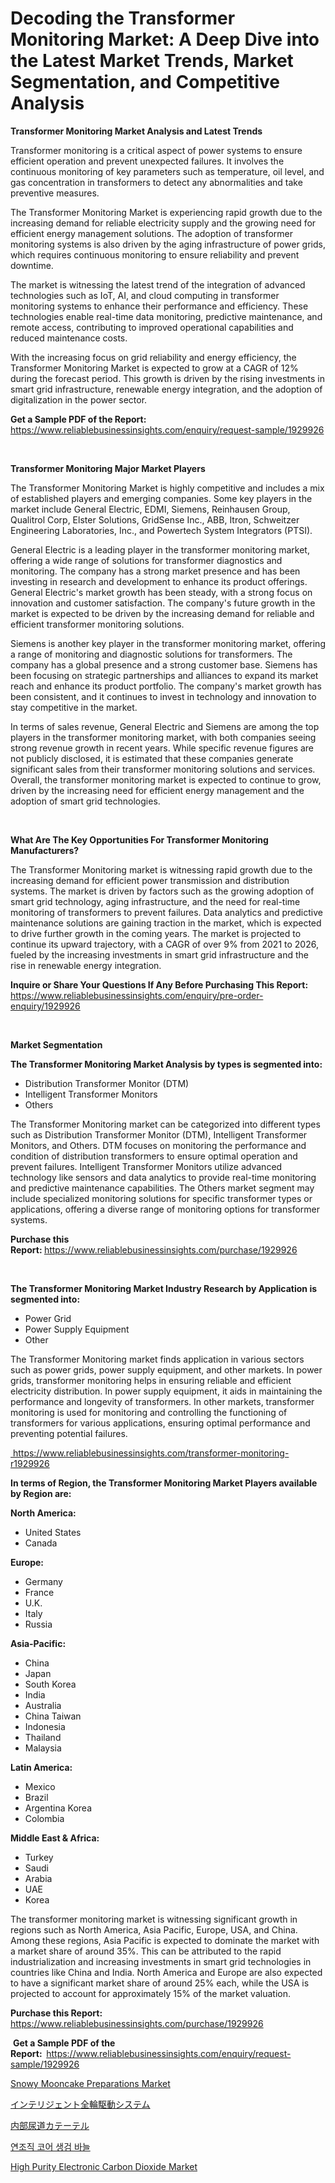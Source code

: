 <p><h1>Decoding the Transformer Monitoring Market: A Deep Dive into the Latest Market Trends, Market Segmentation, and Competitive Analysis</h1></p><p><strong>Transformer Monitoring Market Analysis and Latest Trends</strong></p>
<p><p>Transformer monitoring is a critical aspect of power systems to ensure efficient operation and prevent unexpected failures. It involves the continuous monitoring of key parameters such as temperature, oil level, and gas concentration in transformers to detect any abnormalities and take preventive measures.</p><p>The Transformer Monitoring Market is experiencing rapid growth due to the increasing demand for reliable electricity supply and the growing need for efficient energy management solutions. The adoption of transformer monitoring systems is also driven by the aging infrastructure of power grids, which requires continuous monitoring to ensure reliability and prevent downtime.</p><p>The market is witnessing the latest trend of the integration of advanced technologies such as IoT, AI, and cloud computing in transformer monitoring systems to enhance their performance and efficiency. These technologies enable real-time data monitoring, predictive maintenance, and remote access, contributing to improved operational capabilities and reduced maintenance costs.</p><p>With the increasing focus on grid reliability and energy efficiency, the Transformer Monitoring Market is expected to grow at a CAGR of 12% during the forecast period. This growth is driven by the rising investments in smart grid infrastructure, renewable energy integration, and the adoption of digitalization in the power sector.</p></p>
<p><strong>Get a Sample PDF of the Report:&nbsp;</strong> <a href="https://www.reliablebusinessinsights.com/enquiry/request-sample/1929926">https://www.reliablebusinessinsights.com/enquiry/request-sample/1929926</a></p>
<p>&nbsp;</p>
<p><strong>Transformer Monitoring Major Market Players</strong></p>
<p><p>The Transformer Monitoring Market is highly competitive and includes a mix of established players and emerging companies. Some key players in the market include General Electric, EDMI, Siemens, Reinhausen Group, Qualitrol Corp, Elster Solutions, GridSense Inc., ABB, Itron, Schweitzer Engineering Laboratories, Inc., and Powertech System Integrators (PTSI).</p><p>General Electric is a leading player in the transformer monitoring market, offering a wide range of solutions for transformer diagnostics and monitoring. The company has a strong market presence and has been investing in research and development to enhance its product offerings. General Electric's market growth has been steady, with a strong focus on innovation and customer satisfaction. The company's future growth in the market is expected to be driven by the increasing demand for reliable and efficient transformer monitoring solutions.</p><p>Siemens is another key player in the transformer monitoring market, offering a range of monitoring and diagnostic solutions for transformers. The company has a global presence and a strong customer base. Siemens has been focusing on strategic partnerships and alliances to expand its market reach and enhance its product portfolio. The company's market growth has been consistent, and it continues to invest in technology and innovation to stay competitive in the market.</p><p>In terms of sales revenue, General Electric and Siemens are among the top players in the transformer monitoring market, with both companies seeing strong revenue growth in recent years. While specific revenue figures are not publicly disclosed, it is estimated that these companies generate significant sales from their transformer monitoring solutions and services. Overall, the transformer monitoring market is expected to continue to grow, driven by the increasing need for efficient energy management and the adoption of smart grid technologies.</p></p>
<p>&nbsp;</p>
<p><strong>What Are The Key Opportunities For Transformer Monitoring Manufacturers?</strong></p>
<p><p>The Transformer Monitoring market is witnessing rapid growth due to the increasing demand for efficient power transmission and distribution systems. The market is driven by factors such as the growing adoption of smart grid technology, aging infrastructure, and the need for real-time monitoring of transformers to prevent failures. Data analytics and predictive maintenance solutions are gaining traction in the market, which is expected to drive further growth in the coming years. The market is projected to continue its upward trajectory, with a CAGR of over 9% from 2021 to 2026, fueled by the increasing investments in smart grid infrastructure and the rise in renewable energy integration.</p></p>
<p><strong>Inquire or Share Your Questions If Any Before Purchasing This Report:</strong> <a href="https://www.reliablebusinessinsights.com/enquiry/pre-order-enquiry/1929926">https://www.reliablebusinessinsights.com/enquiry/pre-order-enquiry/1929926</a></p>
<p>&nbsp;</p>
<p><strong>Market Segmentation</strong></p>
<p><strong>The Transformer Monitoring Market Analysis by types is segmented into:</strong></p>
<p><ul><li>Distribution Transformer Monitor (DTM)</li><li>Intelligent Transformer Monitors</li><li>Others</li></ul></p>
<p><p>The Transformer Monitoring market can be categorized into different types such as Distribution Transformer Monitor (DTM), Intelligent Transformer Monitors, and Others. DTM focuses on monitoring the performance and condition of distribution transformers to ensure optimal operation and prevent failures. Intelligent Transformer Monitors utilize advanced technology like sensors and data analytics to provide real-time monitoring and predictive maintenance capabilities. The Others market segment may include specialized monitoring solutions for specific transformer types or applications, offering a diverse range of monitoring options for transformer systems.</p></p>
<p><strong>Purchase this Report:&nbsp;</strong><a href="https://www.reliablebusinessinsights.com/purchase/1929926">https://www.reliablebusinessinsights.com/purchase/1929926</a></p>
<p>&nbsp;</p>
<p><strong>The Transformer Monitoring Market Industry Research by Application is segmented into:</strong></p>
<p><ul><li>Power Grid</li><li>Power Supply Equipment</li><li>Other</li></ul></p>
<p><p>The Transformer Monitoring market finds application in various sectors such as power grids, power supply equipment, and other markets. In power grids, transformer monitoring helps in ensuring reliable and efficient electricity distribution. In power supply equipment, it aids in maintaining the performance and longevity of transformers. In other markets, transformer monitoring is used for monitoring and controlling the functioning of transformers for various applications, ensuring optimal performance and preventing potential failures.</p></p>
<p><a href="https://www.reliablebusinessinsights.com/transformer-monitoring-r1929926">&nbsp;https://www.reliablebusinessinsights.com/transformer-monitoring-r1929926</a></p>
<p><strong>In terms of Region, the Transformer Monitoring Market Players available by Region are:</strong></p>
<p>
    <p> <strong> North America: </strong>
        <ul>
            <li>United States</li>
            <li>Canada</li>
        </ul>
        </p> 
    <p> <strong> Europe: </strong>
        <ul>
            <li>Germany</li>
            <li>France</li>
            <li>U.K.</li>
            <li>Italy</li>
            <li>Russia</li>
        </ul>
        </p> 
    <p> <strong> Asia-Pacific: </strong>
        <ul>
            <li>China</li>
            <li>Japan</li>
            <li>South Korea</li>
            <li>India</li>
            <li>Australia</li>
            <li>China Taiwan</li>
            <li>Indonesia</li>
            <li>Thailand</li>
            <li>Malaysia</li>
        </ul>
        </p> 
    <p> <strong> Latin America: </strong>
        <ul>
            <li>Mexico</li>
            <li>Brazil</li>
            <li>Argentina Korea</li>
            <li>Colombia</li>
        </ul>
        </p> 
    <p> <strong> Middle East & Africa: </strong>
        <ul>
            <li>Turkey</li>
            <li>Saudi</li>
            <li>Arabia</li>
            <li>UAE</li>
            <li>Korea</li>
        </ul>
    </p>
    </p>
<p><p>The transformer monitoring market is witnessing significant growth in regions such as North America, Asia Pacific, Europe, USA, and China. Among these regions, Asia Pacific is expected to dominate the market with a market share of around 35%. This can be attributed to the rapid industrialization and increasing investments in smart grid technologies in countries like China and India. North America and Europe are also expected to have a significant market share of around 25% each, while the USA is projected to account for approximately 15% of the market valuation.</p></p>
<p><strong>Purchase this Report: </strong><a href="https://www.reliablebusinessinsights.com/purchase/1929926">https://www.reliablebusinessinsights.com/purchase/1929926</a></p>
<p>&nbsp;<strong>Get a Sample PDF of the Report:&nbsp;&nbsp;</strong><a href="https://www.reliablebusinessinsights.com/enquiry/request-sample/1929926">https://www.reliablebusinessinsights.com/enquiry/request-sample/1929926</a></p>
<p><strong></strong></p>
<p><p><a href="https://issuu.com/reportprime-2/docs/snowy-mooncake-preparations-market-size-2030.pptx">Snowy Mooncake Preparations Market</a></p><p><a href="https://github.com/CarlieShields/Market-Research-Report-List-1/blob/main/5020678117313.md">インテリジェント全輪駆動システム</a></p><p><a href="https://github.com/avbqbctihcbe2/Market-Research-Report-List-2/blob/main/4888863117314.md">内部尿道カテーテル</a></p><p><a href="https://medium.com/@munchkin678568/%EC%84%B8%EA%B3%84-%EC%86%8C%ED%94%84%ED%8A%B8-%EC%A1%B0%EC%A7%81-%EC%BD%94%EC%96%B4-%EC%83%9D%EA%B2%80-%EB%B0%94%EB%8A%98-%EC%8B%9C%EC%9E%A5-%EC%84%B9%ED%84%B0-%EC%9C%A0%ED%98%95-%EC%9D%91%EC%9A%A9-%EB%B6%84%EC%95%BC-%EC%8B%9C%EC%9E%A5-%ED%94%8C%EB%A0%88%EC%9D%B4%EC%96%B4-%EC%A0%84%EB%9E%B5-%EC%A7%80%EC%97%AD%EB%B3%84-%EC%84%B1%EC%9E%A5-%EC%9D%B8%EC%82%AC%EC%9D%B4%ED%8A%B8-%EB%B0%8F-%EB%AF%B8%EB%9E%98-%EC%A0%84%EB%A7%9D-2024-2031-bd1b79f22ea7">연조직 코어 생검 바늘</a></p><p><a href="https://github.com/guneycigdem35/Market-Research-Report-List-3/blob/main/high-purity-electronic-carbon-dioxide-market.md">High Purity Electronic Carbon Dioxide Market</a></p></p>